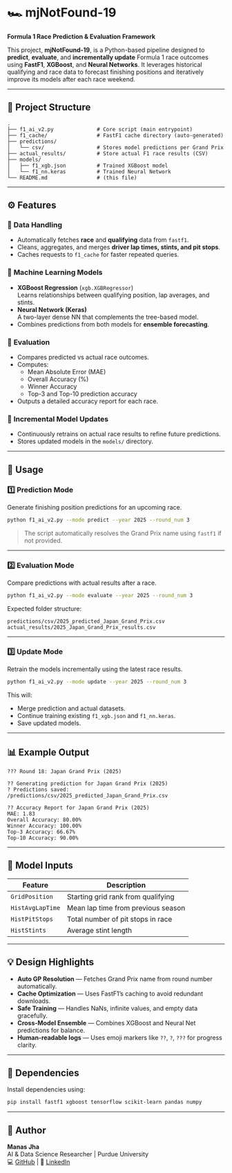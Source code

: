 # 🏎️ mjNotFound-19  
**Formula 1 Race Prediction & Evaluation Framework**

This project, **mjNotFound-19**, is a Python-based pipeline designed to **predict**, **evaluate**, and **incrementally update** Formula 1 race outcomes using **FastF1**, **XGBoost**, and **Neural Networks**. It leverages historical qualifying and race data to forecast finishing positions and iteratively improve its models after each race weekend.

---

## 📁 Project Structure

```
.
├── f1_ai_v2.py              # Core script (main entrypoint)
├── f1_cache/                # FastF1 cache directory (auto-generated)
├── predictions/
│   └── csv/                 # Stores model predictions per Grand Prix
├── actual_results/          # Store actual F1 race results (CSV)
├── models/
│   ├── f1_xgb.json          # Trained XGBoost model
│   └── f1_nn.keras          # Trained Neural Network
└── README.md                # (this file)
```

---

## ⚙️ Features

### 🔹 **Data Handling**
- Automatically fetches **race** and **qualifying** data from `fastf1`.
- Cleans, aggregates, and merges **driver lap times, stints, and pit stops**.
- Caches requests to `f1_cache` for faster repeated queries.

### 🔹 **Machine Learning Models**
- **XGBoost Regression** (`xgb.XGBRegressor`)  
  Learns relationships between qualifying position, lap averages, and stints.
- **Neural Network (Keras)**  
  A two-layer dense NN that complements the tree-based model.
- Combines predictions from both models for **ensemble forecasting**.

### 🔹 **Evaluation**
- Compares predicted vs actual race outcomes.
- Computes:
  - Mean Absolute Error (MAE)
  - Overall Accuracy (%)
  - Winner Accuracy
  - Top-3 and Top-10 prediction accuracy
- Outputs a detailed accuracy report for each race.

### 🔹 **Incremental Model Updates**
- Continuously retrains on actual race results to refine future predictions.
- Stores updated models in the `models/` directory.

---

## 🚀 Usage

### 1️⃣ **Prediction Mode**
Generate finishing position predictions for an upcoming race.

```bash
python f1_ai_v2.py --mode predict --year 2025 --round_num 3
```

> The script automatically resolves the Grand Prix name using `fastf1` if not provided.

---

### 2️⃣ **Evaluation Mode**
Compare predictions with actual results after a race.

```bash
python f1_ai_v2.py --mode evaluate --year 2025 --round_num 3
```

Expected folder structure:
```
predictions/csv/2025_predicted_Japan_Grand_Prix.csv
actual_results/2025_Japan_Grand_Prix_results.csv
```

---

### 3️⃣ **Update Mode**
Retrain the models incrementally using the latest race results.

```bash
python f1_ai_v2.py --mode update --year 2025 --round_num 3
```

This will:
- Merge prediction and actual datasets.
- Continue training existing `f1_xgb.json` and `f1_nn.keras`.
- Save updated models.

---

## 📊 Example Output

```
??? Round 18: Japan Grand Prix (2025)

?? Generating prediction for Japan Grand Prix (2025)
? Predictions saved: /predictions/csv/2025_predicted_Japan_Grand_Prix.csv

?? Accuracy Report for Japan Grand Prix (2025)
MAE: 1.83
Overall Accuracy: 80.00%
Winner Accuracy: 100.00%
Top-3 Accuracy: 66.67%
Top-10 Accuracy: 90.00%
```

---

## 🧠 Model Inputs

| Feature | Description |
|----------|--------------|
| `GridPosition` | Starting grid rank from qualifying |
| `HistAvgLapTime` | Mean lap time from previous season |
| `HistPitStops` | Total number of pit stops in race |
| `HistStints` | Average stint length |

---

## 💡 Design Highlights

- **Auto GP Resolution** — Fetches Grand Prix name from round number automatically.  
- **Cache Optimization** — Uses FastF1’s caching to avoid redundant downloads.  
- **Safe Training** — Handles NaNs, infinite values, and empty data gracefully.  
- **Cross-Model Ensemble** — Combines XGBoost and Neural Net predictions for balance.  
- **Human-readable logs** — Uses emoji markers like `??`, `?`, `???` for progress clarity.

---

## 🧩 Dependencies

Install dependencies using:

```bash
pip install fastf1 xgboost tensorflow scikit-learn pandas numpy
```

---

## 🏁 Author

**Manas Jha**  
AI & Data Science Researcher | Purdue University  
💻 [GitHub](https://github.com/mjNotFound-19) | 🧠 [LinkedIn](https://www.linkedin.com/in/manas-jha-853708206)
